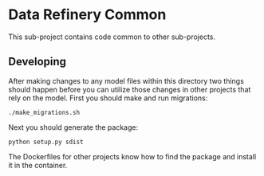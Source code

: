 # Data Refinery Common

This sub-project contains code common to other sub-projects.

## Developing

After making changes to any model files within this directory two things should
happen before you can utilize those changes in other projects that rely on the
model. First you should make and run migrations:

```
./make_migrations.sh
```

Next you should generate the package:

```
python setup.py sdist
```

The Dockerfiles for other projects know how to find the package and install it
in the container.
